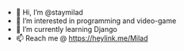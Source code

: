 - 👋 Hi, I’m @staymilad
- 👀 I’m interested in programming and video-game
- 🌱 I’m currently learning Django
- 📫 Reach me @ https://heylink.me/Milad

<!---
staymilad/staymilad is a ✨ special ✨ repository because its `README.md` (this file) appears on your GitHub profile.
You can click the Preview link to take a look at your changes.
--->
